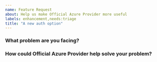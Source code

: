 ```yaml
---
name: Feature Request
about: Help us make Official Azure Provider more useful
labels: enhancement,needs:triage
title: "A new auth option"
---
```

<!--
Thank you for helping to improve Official Azure Provider!

Please be sure to search for open issues before raising a new one. We use issues
for bug reports and feature requests.
-->

### What problem are you facing?

<!--
Please tell us a little about your use case - it's okay if it's hypothetical!
Leading with this context helps frame the feature request so we can ensure we
implement it sensibly.
--->

### How could Official Azure Provider help solve your problem?
<!--
Let us know how you think Official Azure Provider could help with your use case. 
-->
